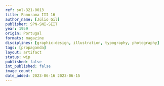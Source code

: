 ```yaml
---
ref: sol-321-0013
title: Panorama III 16
author_name: [Júlio Gil]
publisher: SPN-SNI-SEIT
year: 1959
origin: Portugal
formats: magazine
disciplines: [graphic-design, illustration, typography, photography]
tags: [propaganda]
layout: artifact
status: wip
published: false
int_published: false
image_count:
date_added: 2023-06-16 2023-06-15
---
```

